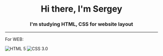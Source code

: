 <h1 align="center">Hi there, I'm Sergey</h1>
<h3 align="center">I'm studying HTML, CSS for website layout</h3>
<hr>
<p> For WEB: </p>
<img src="https://img.shields.io/badge/html5-%23E34F26.svg?style=for-the-badge&logo=html5&logoColor=white" alt="HTML 5">
<img src="https://img.shields.io/badge/css3-%231572B6.svg?style=for-the-badge&logo=css3&logoColor=white" alt="CSS 3.0">
<img src="https://img.shields.io/badge/figma-%23F24E1E.svg?style=for-the-badge&logo=figma&logoColor=white" alt="">


<!--
**SSid65/SSid65** is a ✨ _special_ ✨ repository because its `README.md` (this file) appears on your GitHub profile.

Here are some ideas to get you started:

- 🔭 I’m currently working on ...
- 🌱 I’m currently learning ...
- 👯 I’m looking to collaborate on ...
- 🤔 I’m looking for help with ...
- 💬 Ask me about ...
- 📫 How to reach me: ...
- 😄 Pronouns: ...
- ⚡ Fun fact: ...
-->
